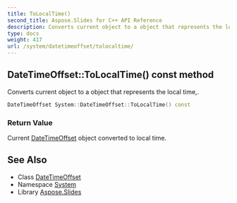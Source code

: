 ```yaml
---
title: ToLocalTime()
second_title: Aspose.Slides for C++ API Reference
description: Converts current object to a object that represents the local time,.
type: docs
weight: 417
url: /system/datetimeoffset/tolocaltime/
---
```

## DateTimeOffset::ToLocalTime() const method


Converts current object to a object that represents the local time,.

```cpp
DateTimeOffset System::DateTimeOffset::ToLocalTime() const
```


### Return Value

Current [DateTimeOffset](../) object converted to local time.

## See Also

* Class [DateTimeOffset](../)
* Namespace [System](../../)
* Library [Aspose.Slides](../../../)